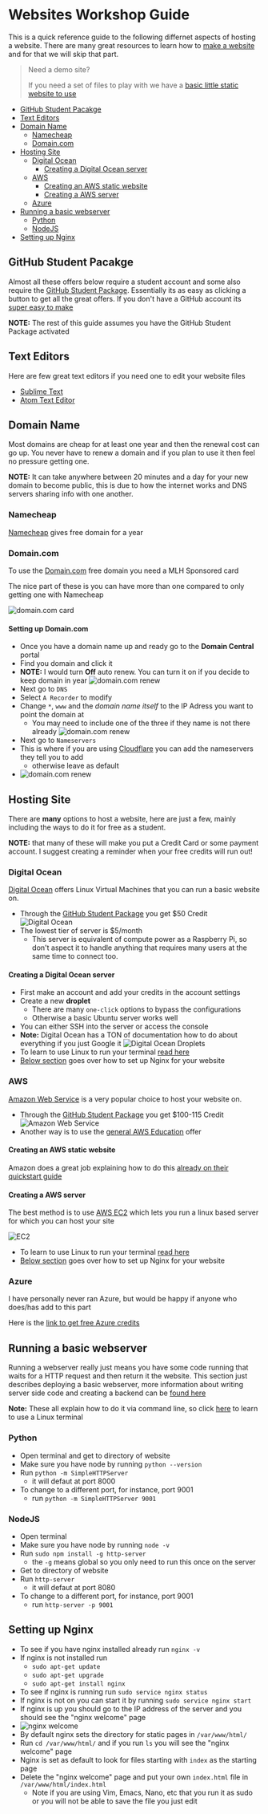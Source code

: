 # Websites Workshop Guide
This is a quick reference guide to the following differnet aspects of hosting a website. There are many great resources to learn how to [make a website](https://github.com/uwmadisonieee/Tutorials/tree/master/Lynda) and for that we will skip that part.

> Need a demo site?
>
> If you need a set of files to play with we have a [basic little static website to use](./Websites_Template)


- [GitHub Student Pacakge](#github-student-pacakge)
- [Text Editors](#text-editors)
- [Domain Name](#domain-name)
	- [Namecheap](#namecheap)
	- [Domain.com](#domaincom)
- [Hosting Site](#hosting-site)
	- [Digital Ocean](#digital-ocean)
	  - [Creating a Digital Ocean server](#creating-a-digital-ocean-server)
	- [AWS](#aws)
	  - [Creating an AWS static website](#creating-an-aws-static-website)
	  - [Creating a AWS server](#creating-a-aws-server)
	- [Azure](#azure)
- [Running a basic webserver](#running-a-basic-webserver)
	- [Python](#python)
	- [NodeJS](#nodejs)
- [Setting up Nginx](#setting-up-nginx)

## GitHub Student Pacakge

Almost all these offers below require a student account and some also require the [GitHub Student Package](https://education.github.com/pack). Essentially its as easy as clicking a button to get all the great offers. If you don't have a GitHub account its [super easy to make](https://github.com/join?source=header-home)

**NOTE:** The rest of this guide assumes you have the GitHub Student Package activated

## Text Editors

Here are few great text editors if you need one to edit your website files

- [Sublime Text](https://www.sublimetext.com/)
- [Atom Text Editor](https://atom.io/)

## Domain Name

Most domains are cheap for at least one year and then the renewal cost can go up. You never have to renew a domain and if you plan to use it then feel no pressure getting one.

**NOTE:** It can take anywhere between 20 minutes and a day for your new domain to become public, this is due to how the internet works and DNS servers sharing info with one another.

### Namecheap

[Namecheap](https://nc.me/) gives free domain for a year

### Domain.com

To use the [Domain.com](https://domain.com) free domain you need a MLH Sponsored card

The nice part of these is you can have more than one compared to only getting one with Namecheap

![domain.com card](images/Website_Workshop_Image_1.png)

#### Setting up Domain.com

- Once you have a domain name up and ready go to the **Domain Central** portal
- Find you domain and click it
- **NOTE:** I would turn **Off** auto renew. You can turn it on if you decide to keep domain in year
![domain.com renew](images/Website_Workshop_Image_7.png)
- Next go to `DNS`
- Select `A Recorder` to modify
- Change `*`, `www` and the *domain name itself* to the IP Adress you want to point the domain at
	- You may need to include one of the three if they name is not there already
![domain.com renew](images/Website_Workshop_Image_6.png)
- Next go to `Nameservers`
- This is where if you are using [Cloudflare](https://www.cloudflare.com) you can add the nameservers they tell you to add
	- otherwise leave as default
- ![domain.com renew](images/Website_Workshop_Image_8.png)
 
## Hosting Site

There are **many** options to host a website, here are just a few, mainly including the ways to do it for free as a student.

**NOTE:** that many of these will make you put a Credit Card or some payment account. I suggest creating a reminder when your free credits will run out!

### Digital Ocean

[Digital Ocean](https://www.digitalocean.com/) offers Linux Virtual Machines that you can run a basic website on.

- Through the [GitHub Student Package](https://education.github.com/pack) you get $50 Credit
![Digital Ocean](images/Website_Workshop_Image_2.png)
- The lowest tier of server is $5/month
	- This server is equivalent of compute power as a Raspberry Pi, so don't aspect it to handle anything that requires many users at the same time to connect too.

#### Creating a Digital Ocean server

- First make an account and add your credits in the account settings
- Create a new **droplet**
	- There are many `one-click` options to bypass the configurations
	- Otherwise a basic Ubuntu server works well
- You can either SSH into the server or access the console
- **Note:** Digital Ocean has a TON of documentation how to do about everything if you just Google it
![Digital Ocean Droplets](images/Website_Workshop_Image_3.png)
- To learn to use Linux to run your terminal [read here](https://github.com/uwmadisonieee/Tutorials/tree/master/Linux)
- [Below section](#setting-up-nginx) goes over how to set up Nginx for your website

### AWS

[Amazon Web Service](https://aws.amazon.com/) is a very popular choice to host your website on.

- Through the [GitHub Student Package](https://education.github.com/pack) you get $100-115 Credit
![Amazon Web Service](images/Website_Workshop_Image_4.png)
- Another way is to use the [general AWS Education](https://www.awseducate.com/Registration) offer

#### Creating an AWS static website

Amazon does a great job explaining how to do this [already on their quickstart guide](https://console.aws.amazon.com/quickstart-website/new)

#### Creating a AWS server

The best method is to use [AWS EC2](https://aws.amazon.com/ec2/) which lets you run a linux based server for which you can host your site

![EC2](images/Website_Workshop_Image_5.png)

- To learn to use Linux to run your terminal [read here](https://github.com/uwmadisonieee/Tutorials/tree/master/Linux)
- [Below section](#setting-up-nginx) goes over how to set up Nginx for your website

### Azure

I have personally never ran Azure, but would be happy if anyone who does/has add to this part

Here is the [link to get free Azure credits](https://azure.microsoft.com/en-us/free/)

## Running a basic webserver

Running a webserver really just means you have some code running that waits for a HTTP request and then return it the website. This section just describes deploying a basic webserver, more information about writing server side code and creating a backend can be [found here](https://calendar.google.com/calendar/render?eid=NmY0YW4zNms4NXE4bW9uZzEwNHVrcjRjcG0gdXdtYWRtYWtlckBt&ctz=America/Chicago&sf=true&output=xml)

**Note:** These all explain how to do it via command line, so click [here](https://github.com/uwmadisonieee/Tutorials/tree/master/Linux) to learn to use a Linux terminal

### Python

- Open terminal and get to directory of website
- Make sure you have node by running `python --version`
- Run `python -m SimpleHTTPServer`
	- it will defaut at port 8000
- To change to a different port, for instance, port 9001
	- run `python -m SimpleHTTPServer 9001`

### NodeJS

- Open terminal 
- Make sure you have node by running `node -v`
- Run `sudo npm install -g http-server`
	- the `-g` means global so you only need to run this once on the server
- Get to directory of website
- Run `http-server`
	- it will defaut at port 8080
- To change to a different port, for instance, port 9001
	- run `http-server -p 9001`

## Setting up Nginx

- To see if you have nginx installed already run `nginx -v`
- If nginx is not installed run
	- `sudo apt-get update`
	- `sudo apt-get upgrade`
	- `sudo apt-get install nginx`
- To see if nginx is running run `sudo service nginx status`
- If nginx is not on you can start it by running `sudo service nginx start`
- If nginx is up you should go to the IP address of the server and you should see the "nginx welcome" page
- ![nginx welcome](images/Website_Workshop_Image_9.png)
- By default nginx sets the directory for static pages in `/var/www/html/`
- Run `cd /var/www/html/` and if you run `ls` you will see the "nginx welcome" page
- Nginx is set as default to look for files starting with `index` as the starting page
- Delete the "nginx welcome" page and put your own `index.html` file in `/var/www/html/index.html`
	- Note if you are using Vim, Emacs, Nano, etc that you run it as sudo or you will not be able to save the file you just edit